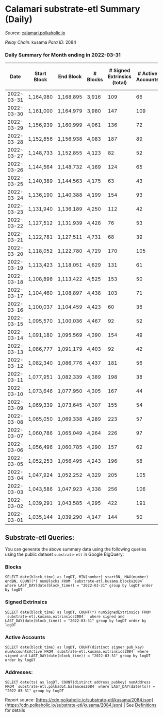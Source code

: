 # Calamari substrate-etl Summary (Daily)

_Source_: [calamari.polkaholic.io](https://calamari.polkaholic.io)

*Relay Chain*: kusama
*Para ID*: 2084



### Daily Summary for Month ending in 2022-03-31


| Date | Start Block | End Block | # Blocks | # Signed Extrinsics (total) | # Active Accounts | # Passive | # New | # Addresses with Balances | # Events | # Transfers | # XCM Transfers In | # XCM Transfers Out |
| ---- | ----------- | --------- | -------- | --------------------------- | ----------------- | --------- | ----- | ------------------------- | -------- | ----------- | ------------------ | ------------------- |
| 2022-03-31 | 1,164,980 | 1,168,895 | 3,916  | 109 | 66 |  |  | 22,506 | 8,499 | 64 ($53,647.19) |   |   |
| 2022-03-30 | 1,161,000 | 1,164,979 | 3,980  | 147 | 109 |  |  | 22,497 | 8,852 | 43 ($18,380.06) |   |   |
| 2022-03-29 | 1,156,939 | 1,160,999 | 4,061  | 136 | 72 |  |  | 22,489 | 8,974 | 85 ($45,012.31) |   |   |
| 2022-03-28 | 1,152,856 | 1,156,938 | 4,083  | 187 | 89 |  |  |  | 9,289 | 85 ($212,981.71) |   |   |
| 2022-03-27 | 1,148,733 | 1,152,855 | 4,123  | 82 | 52 |  |  | 22,460 | 8,756 | 36 ($35,861.30) |   |   |
| 2022-03-26 | 1,144,564 | 1,148,732 | 4,169  | 124 | 65 |  |  | 22,442 | 9,125 | 74 ($10,573.66) |   |   |
| 2022-03-25 | 1,140,389 | 1,144,563 | 4,175  | 63 | 43 |  |  | 22,415 | 8,735 | 27 ($17,703.38) |   |   |
| 2022-03-24 | 1,136,190 | 1,140,388 | 4,199  | 154 | 93 |  |  | 22,412 | 9,339 | 73 ($46,863.40) |   |   |
| 2022-03-23 | 1,131,940 | 1,136,189 | 4,250  | 112 | 42 |  |  | 22,395 | 9,266 | 73 ($26,232.64) |   |   |
| 2022-03-22 | 1,127,512 | 1,131,939 | 4,428  | 76 | 53 |  |  | 22,346 | 9,316 | 40 ($2,437,266.79) |   |   |
| 2022-03-21 | 1,122,781 | 1,127,511 | 4,731  | 68 | 39 |  |  | 22,342 | 9,876 | 43 ($48,856.71) |   |   |
| 2022-03-20 | 1,118,052 | 1,122,780 | 4,729  | 170 | 105 |  |  | 22,337 | 10,480 | 64 ($21,204.54) |   |   |
| 2022-03-19 | 1,113,423 | 1,118,051 | 4,629  | 131 | 61 |  |  | 22,332 | 10,054 | 66 ($20,759.99) |   |   |
| 2022-03-18 | 1,108,898 | 1,113,422 | 4,525  | 153 | 50 |  |  | 22,316 | 10,092 | 101 ($2,631.60) |   |   |
| 2022-03-17 | 1,104,460 | 1,108,897 | 4,438  | 103 | 71 |  |  | 22,244 | 9,514 | 40 ($15,370.59) |   |   |
| 2022-03-16 | 1,100,037 | 1,104,459 | 4,423  | 60 | 36 |  |  | 22,230 | 9,238 | 37 ($4,404.28) |   |   |
| 2022-03-15 | 1,095,570 | 1,100,036 | 4,467  | 92 | 52 |  |  |  | 9,498 | 61 ($41,331.34) |   |   |
| 2022-03-14 | 1,091,180 | 1,095,569 | 4,390  | 154 | 49 |  |  | 22,201 | 9,788 | 124 ($81,638.42) |   |   |
| 2022-03-13 | 1,086,777 | 1,091,179 | 4,403  | 92 | 42 |  |  | 22,155 | 9,400 | 58 ($8,697.08) |   |   |
| 2022-03-12 | 1,082,340 | 1,086,776 | 4,437  | 181 | 56 |  |  | 22,129 | 10,124 | 141 ($9,952.46) |   |   |
| 2022-03-11 | 1,077,951 | 1,082,339 | 4,389  | 198 | 38 |  |  | 22,041 | 10,234 | 162 ($46,106.97) |   |   |
| 2022-03-10 | 1,073,646 | 1,077,950 | 4,305  | 167 | 44 |  |  | 21,902 | 9,813 | 129 ($28,513.60) |   |   |
| 2022-03-09 | 1,069,339 | 1,073,645 | 4,307  | 155 | 54 |  |  | 21,796 | 9,686 | 111 ($34,893.73) |   |   |
| 2022-03-08 | 1,065,050 | 1,069,338 | 4,289  | 223 | 57 |  |  | 21,720 | 10,153 | 169 ($20,686.03) |   |   |
| 2022-03-07 | 1,060,786 | 1,065,049 | 4,264  | 226 | 97 |  |  | 21,591 | 10,068 | 146 ($47,856.83) |   |   |
| 2022-03-06 | 1,056,496 | 1,060,785 | 4,290  | 157 | 62 |  |  |  | 9,631 | 96 ($17,797.76) |   |   |
| 2022-03-05 | 1,052,253 | 1,056,495 | 4,243  | 196 | 58 |  |  | 21,432 | 9,855 | 149 ($56,446.41) |   |   |
| 2022-03-04 | 1,047,924 | 1,052,252 | 4,329  | 205 | 105 |  |  | 21,331 | 10,029 | 151 ($3,489,217.15) |   |   |
| 2022-03-03 | 1,043,586 | 1,047,923 | 4,338  | 256 | 106 |  |  | 21,263 | 10,400 | 165 ($46,915,419.10) |   |   |
| 2022-03-02 | 1,039,291 | 1,043,585 | 4,295  | 422 | 191 |  |  | 21,178 | 11,274 | 258 ($465,465.92) |   |   |
| 2022-03-01 | 1,035,144 | 1,039,290 | 4,147  | 144 | 50 |  |  | 21,090 | 9,282 | 114 ($55,413.56) |   |   |

## Substrate-etl Queries:
You can generate the above summary data using the following queries using the public dataset `substrate-etl` in Google BigQuery:


### Blocks
```
SELECT date(block_time) as logDT, MIN(number) startBN, MAX(number) endBN, COUNT(*) numBlocks FROM `substrate-etl.kusama.blocks2084`  where LAST_DAY(date(block_time)) = "2022-03-31" group by logDT order by logDT
```


### Signed Extrinsics
```
SELECT date(block_time) as logDT, COUNT(*) numSignedExtrinsics FROM `substrate-etl.kusama.extrinsics2084`  where signed and LAST_DAY(date(block_time)) = "2022-03-31" group by logDT order by logDT
```


### Active Accounts
```
SELECT date(block_time) as logDT, COUNT(distinct signer_pub_key) numAccountsActive FROM `substrate-etl.kusama.extrinsics2084` where signed and LAST_DAY(date(block_time)) = "2022-03-31" group by logDT order by logDT
```


### Addresses:
```
SELECT date(ts) as logDT, COUNT(distinct address_pubkey) numAddress FROM `substrate-etl.polkadot.balances2084` where LAST_DAY(date(ts)) = "2022-03-31" group by logDT
```



Report source: [https://cdn.polkaholic.io/substrate-etl/kusama/2084.json](https://cdn.polkaholic.io/substrate-etl/kusama/2084.json) | See [Definitions](/DEFINITIONS.md) for details
